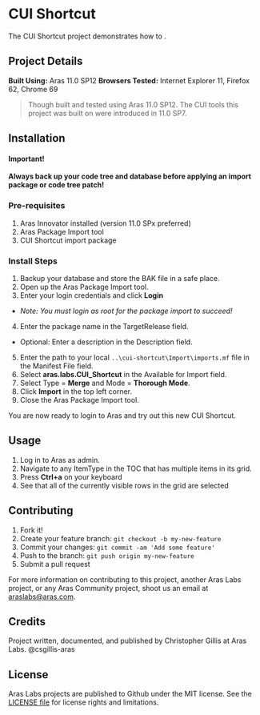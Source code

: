 # CUI Shortcut

The CUI Shortcut project demonstrates how to .

## Project Details

**Built Using:** Aras 11.0 SP12
**Browsers Tested:** Internet Explorer 11, Firefox 62, Chrome 69

> Though built and tested using Aras 11.0 SP12. The CUI tools this project was built on were introduced in 11.0 SP7.

## Installation

#### Important!
**Always back up your code tree and database before applying an import package or code tree patch!**

### Pre-requisites

1. Aras Innovator installed (version 11.0 SPx preferred)
2. Aras Package Import tool
3. CUI Shortcut import package

### Install Steps

1. Backup your database and store the BAK file in a safe place.
2. Open up the Aras Package Import tool.
3. Enter your login credentials and click **Login**
  * _Note: You must login as root for the package import to succeed!_
4. Enter the package name in the TargetRelease field.
  * Optional: Enter a description in the Description field.
5. Enter the path to your local `..\cui-shortcut\Import\imports.mf` file in the Manifest File field.
6. Select **aras.labs.CUI_Shortcut** in the Available for Import field.
7. Select Type = **Merge** and Mode = **Thorough Mode**.
8. Click **Import** in the top left corner.
9. Close the Aras Package Import tool.

You are now ready to login to Aras and try out this new CUI Shortcut.

## Usage

1. Log in to Aras as admin.
2. Navigate to any ItemType in the TOC that has multiple items in its grid.
3. Press **Ctrl+a** on your keyboard
4. See that all of the currently visible rows in the grid are selected

## Contributing

1. Fork it!
2. Create your feature branch: `git checkout -b my-new-feature`
3. Commit your changes: `git commit -am 'Add some feature'`
4. Push to the branch: `git push origin my-new-feature`
5. Submit a pull request

For more information on contributing to this project, another Aras Labs project, or any Aras Community project, shoot us an email at araslabs@aras.com.

## Credits

Project written, documented, and published by Christopher Gillis at Aras Labs. @csgillis-aras


## License

Aras Labs projects are published to Github under the MIT license. See the [LICENSE file](./LICENSE.md) for license rights and limitations.
